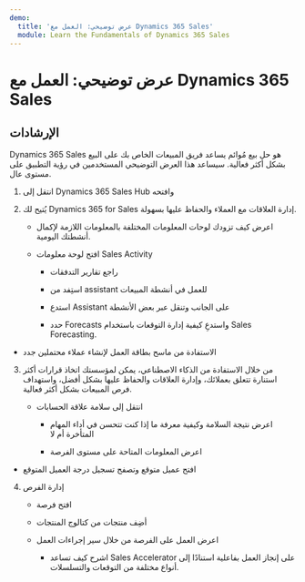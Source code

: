 ```yaml
---
demo:
  title: 'عرض توضيحي: العمل مع Dynamics 365 Sales'
  module: Learn the Fundamentals of Dynamics 365 Sales
---
```


# عرض توضيحي: العمل مع Dynamics 365 Sales

## الإرشادات

Dynamics 365 Sales هو حل بيع مُوائم يساعد فريق المبيعات الخاص بك على البيع بشكل أكثر فعالية. سيساعد هذا العرض التوضيحي المستخدمين في رؤية التطبيق على مستوى عال. 

1. انتقل إلى Dynamics 365 Sales Hub وافتحه

2. يُتيح لك Dynamics 365 for Sales إدارة العلاقات مع العملاء والحفاظ عليها بسهولة.

    - اعرض كيف تزودك لوحات المعلومات المختلفة بالمعلومات اللازمة لإكمال أنشطتك اليومية. 

    - افتح لوحة معلومات Sales Activity

        - راجع تقارير التدفقات 

        - استِفد من assistant للعمل في أنشطة المبيعات

        - استدع Assistant على الجانب وتنقل عبر بعض الأنشطة

        - حدد Forecasts واستدعِ كيفية إدارة التوقعات باستخدام Sales Forecasting. 

- الاستفادة من ماسح بطاقة العمل لإنشاء عملاء محتملين جدد

3. من خلال الاستفادة من الذكاء الاصطناعي، يمكن لمؤسستك اتخاذ قرارات أكثر استنارة تتعلق بعملائك، وإدارة العلاقات والحفاظ عليها بشكل أفضل، واستهداف فرص المبيعات بشكل أكثر فعالية. 

    - انتقل إلى سلامة علاقة الحسابات

        - اعرض نتيجة السلامة وكيفية معرفة ما إذا كنت تتحسن في أداء المهام المتأخرة أم لا

        - اعرض المعلومات المتاحة على مستوى الفرصة

- افتح عميل متوقع وتصفح تسجيل درجة العميل المتوقع

4. إدارة الفرص

    - افتح فرصة 

    - أضِف منتجات من كتالوج المنتجات

    - اعرض العمل على الفرصة من خلال سير إجراءات العمل

        - اشرح كيف تساعد Sales Accelerator على إنجاز العمل بفاعلية استنادًا إلى أنواع مختلفة من التوقعات والتسلسلات. 

